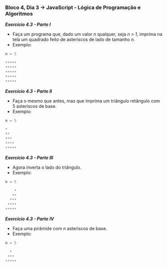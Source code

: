 ### Bloco 4, Dia 3 -> JavaScript - Lógica de Programação e Algoritmos

_**Exercício 4.3 - Parte I**_
 - Faça um programa que, dado um valor _n_ qualquer, seja _n > 1_, imprima na tela um quadrado feito de asteriscos de lado de tamanho _n_.
 - Exemplo:
 ```javascript
 n = 5

 *****
 *****
 *****
 *****
 *****
 ```

_**Exercício 4.3 - Parte II**_
 - Faça o mesmo que antes, mas que imprima um triângulo retângulo com 5 asteriscos de base.
 - Exemplo:
 ```javascript
 n = 5

 *
 **
 ***
 ****
 *****
 ```

_**Exercício 4.3 - Parte III**_
 - Agora inverta o lado do triângulo.
 - Exemplo:
 ```javascript
 n = 5

     *
    **
   ***
  ****
 *****
 ```

_**Exercício 4.3 - Parte IV**_
 - Faça uma pirâmide com _n_ asteriscos de base.
 - Exemplo:
 ```javascript
 n = 5

   *
  ***
 *****
 ```
